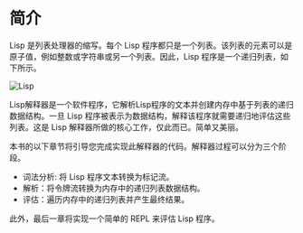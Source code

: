 # 简介

Lisp 是列表处理器的缩写。每个 Lisp 程序都只是一个列表。该列表的元素可以是原子值，例如整数或字符串或另一个列表。因此，Lisp 程序是一个递归列表，如下所示。


![Lisp](https://vishpat.github.io/lisp-rs/images/list.png)

Lisp解释器是一个软件程序，它解析Lisp程序的文本并创建内存中基于列表的递归数据结构。一旦 Lisp 程序被表示为数据结构，解释该程序就需要递归地评估这些列表。这是 Lisp 解释器所做的核心工作，仅此而已。简单又美丽。

本书的以下章节将引导您完成实现此解释器的代码。解释器过程可以分为三个阶段。

- 词法分析: 将 Lisp 程序文本转换为标记流。
- 解析：将令牌流转换为内存中的递归列表数据结构。
- 评估：遍历内存中的递归列表并产生最终结果。

此外，最后一章将实现一个简单的 REPL 来评估 Lisp 程序。